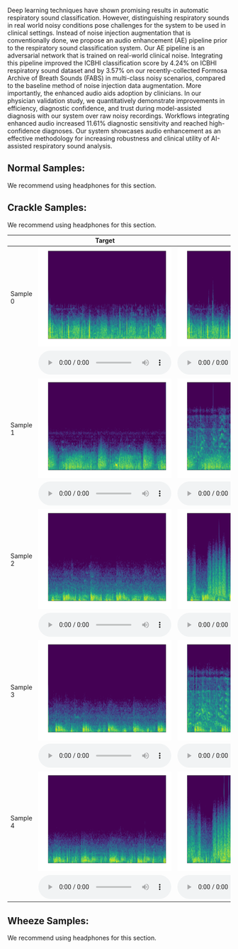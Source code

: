 Deep learning techniques have shown promising results in automatic respiratory sound classification. However, distinguishing respiratory sounds in real world noisy conditions pose challenges for the system to be used in clinical settings. Instead of noise injection augmentation that is conventionally done, we propose an audio enhancement (AE) pipeline prior to the respiratory sound classification system. Our AE pipeline is an adversarial network that is trained on real-world clinical noise.
Integrating this pipeline improved the ICBHI classification score by 4.24% on ICBHI respiratory sound dataset and by 3.57% on our recently-collected Formosa Archive of Breath Sounds (FABS) in multi-class noisy scenarios, compared to the baseline method of noise injection data augmentation. More importantly, the enhanced audio aids adoption by clinicians. In our physician validation study, we quantitatively demonstrate improvements in efficiency, diagnostic confidence, and trust during model-assisted diagnosis with our system over raw noisy recordings. Workflows integrating enhanced audio increased 11.61% diagnostic sensitivity and reached high-confidence diagnoses. Our system showcases audio enhancement as an effective methodology for increasing robustness and clinical utility of AI-assisted respiratory sound analysis. 

## Normal Samples: 

We recommend using headphones for this section.

<!-- | Target                                                                    |Noisy                                                                      |  MANNER  | CMGAN|
|---------------------------------------------------------------------------|---------------------------------------------------------------------------|----------|------|
| ![](samples/Crackle/C0_clean.png)                                         | ![](samples/Crackle/C0_noisy.png)                                         | ![](samples/Crackle/C0_MANNER.png)                                         |![](samples/Crackle/C0_CMGAN.png)                                         |
| <audio src="samples/Crackle/C0_clean.wav" controls="" preload=""></audio> | <audio src="samples/Crackle/C0_noisy.wav" controls="" preload=""></audio> |<audio src="samples/Crackle/C0_MANNER.wav" controls="" preload=""></audio>|<audio src="samples/Crackle/C0_CMGAN.wav" controls="" preload=""></audio>|
| ![](samples/Crackle/C1_clean.png)                                         | ![](samples/Crackle/C1_noisy.png)                                         | ![](samples/Crackle/C1_MANNER.png)                                         |![](samples/Crackle/C1_CMGAN.png)                                         |
| <audio src="samples/Crackle/C1_clean.wav" controls="" preload=""></audio> | <audio src="samples/Crackle/C1_noisy.wav" controls="" preload=""></audio> |<audio src="samples/Crackle/C1_MANNER.wav" controls="" preload=""></audio>|<audio src="samples/Crackle/C1_CMGAN.wav" controls="" preload=""></audio>|
| ![](samples/Crackle/C2_clean.png)                                         | ![](samples/Crackle/C2_noisy.png)                                         | ![](samples/Crackle/C2_MANNER.png)                                         |![](samples/Crackle/C2_CMGAN.png)                                         |
| <audio src="samples/Crackle/C2_clean.wav" controls="" preload=""></audio> | <audio src="samples/Crackle/C2_noisy.wav" controls="" preload=""></audio> |<audio src="samples/Crackle/C2_MANNER.wav" controls="" preload=""></audio>|<audio src="samples/Crackle/C2_CMGAN.wav" controls="" preload=""></audio>|
| ![](samples/Crackle/C3_clean.png)                                         | ![](samples/Crackle/C3_noisy.png)                                         | ![](samples/Crackle/C3_MANNER.png)                                         |![](samples/Crackle/C3_CMGAN.png)                                         |
| <audio src="samples/Crackle/C3_clean.wav" controls="" preload=""></audio> | <audio src="samples/Crackle/C3_noisy.wav" controls="" preload=""></audio> |<audio src="samples/Crackle/C3_MANNER.wav" controls="" preload=""></audio>|<audio src="samples/Crackle/C3_CMGAN.wav" controls="" preload=""></audio>|
| ![](samples/Crackle/C4_clean.png)                                         | ![](samples/Crackle/C4_noisy.png)                                         | ![](samples/Crackle/C4_MANNER.png)                                         |![](samples/Crackle/C4_CMGAN.png)                                         |
| <audio src="samples/Crackle/C4_clean.wav" controls="" preload=""></audio> | <audio src="samples/Crackle/C4_noisy.wav" controls="" preload=""></audio> |<audio src="samples/Crackle/C4_MANNER.wav" controls="" preload=""></audio>|<audio src="samples/Crackle/C4_CMGAN.wav" controls="" preload=""></audio>| -->


## Crackle Samples:

We recommend using headphones for this section.

|          | Target                                                                    |Noisy                                                                      |  MANNER  | CMGAN|
|----------|---------------------------------------------------------------------------|---------------------------------------------------------------------------|----------|------|
| Sample 0 | ![](samples/Crackle/C0_clean.png)                                         | ![](samples/Crackle/C0_noisy.png)                                         | ![](samples/Crackle/C0_MANNER.png)                                         |![](samples/Crackle/C0_CMGAN.png)                                         |
|          | <audio src="samples/Crackle/C0_clean.wav" controls="" preload=""></audio> | <audio src="samples/Crackle/C0_noisy.wav" controls="" preload=""></audio> |<audio src="samples/Crackle/C0_MANNER.wav" controls="" preload=""></audio>|<audio src="samples/Crackle/C0_CMGAN.wav" controls="" preload=""></audio>|
| Sample 1 | ![](samples/Crackle/C1_clean.png)                                         | ![](samples/Crackle/C1_noisy.png)                                         | ![](samples/Crackle/C1_MANNER.png)                                         |![](samples/Crackle/C1_CMGAN.png)                                         |
|          | <audio src="samples/Crackle/C1_clean.wav" controls="" preload=""></audio> | <audio src="samples/Crackle/C1_noisy.wav" controls="" preload=""></audio> |<audio src="samples/Crackle/C1_MANNER.wav" controls="" preload=""></audio>|<audio src="samples/Crackle/C1_CMGAN.wav" controls="" preload=""></audio>|
| Sample 2 | ![](samples/Crackle/C2_clean.png)                                         | ![](samples/Crackle/C2_noisy.png)                                         | ![](samples/Crackle/C2_MANNER.png)                                         |![](samples/Crackle/C2_CMGAN.png)                                         |
|          | <audio src="samples/Crackle/C2_clean.wav" controls="" preload=""></audio> | <audio src="samples/Crackle/C2_noisy.wav" controls="" preload=""></audio> |<audio src="samples/Crackle/C2_MANNER.wav" controls="" preload=""></audio>|<audio src="samples/Crackle/C2_CMGAN.wav" controls="" preload=""></audio>|
| Sample 3 | ![](samples/Crackle/C3_clean.png)                                         | ![](samples/Crackle/C3_noisy.png)                                         | ![](samples/Crackle/C3_MANNER.png)                                         |![](samples/Crackle/C3_CMGAN.png)                                         |
|          | <audio src="samples/Crackle/C3_clean.wav" controls="" preload=""></audio> | <audio src="samples/Crackle/C3_noisy.wav" controls="" preload=""></audio> |<audio src="samples/Crackle/C3_MANNER.wav" controls="" preload=""></audio>|<audio src="samples/Crackle/C3_CMGAN.wav" controls="" preload=""></audio>|
| Sample 4 | ![](samples/Crackle/C4_clean.png)                                         | ![](samples/Crackle/C4_noisy.png)                                         | ![](samples/Crackle/C4_MANNER.png)                                         |![](samples/Crackle/C4_CMGAN.png)                                         |
|          | <audio src="samples/Crackle/C4_clean.wav" controls="" preload=""></audio> | <audio src="samples/Crackle/C4_noisy.wav" controls="" preload=""></audio> |<audio src="samples/Crackle/C4_MANNER.wav" controls="" preload=""></audio>|<audio src="samples/Crackle/C4_CMGAN.wav" controls="" preload=""></audio>|


## Wheeze Samples: 

We recommend using headphones for this section.

<!-- | Target                                                                    |Noisy                                                                      |  MANNER  | CMGAN|
|---------------------------------------------------------------------------|---------------------------------------------------------------------------|----------|------|
| ![](samples/Crackle/C0_clean.png)                                         | ![](samples/Crackle/C0_noisy.png)                                         | ![](samples/Crackle/C0_MANNER.png)                                         |![](samples/Crackle/C0_CMGAN.png)                                         |
| <audio src="samples/Crackle/C0_clean.wav" controls="" preload=""></audio> | <audio src="samples/Crackle/C0_noisy.wav" controls="" preload=""></audio> |<audio src="samples/Crackle/C0_MANNER.wav" controls="" preload=""></audio>|<audio src="samples/Crackle/C0_CMGAN.wav" controls="" preload=""></audio>|
| ![](samples/Crackle/C1_clean.png)                                         | ![](samples/Crackle/C1_noisy.png)                                         | ![](samples/Crackle/C1_MANNER.png)                                         |![](samples/Crackle/C1_CMGAN.png)                                         |
| <audio src="samples/Crackle/C1_clean.wav" controls="" preload=""></audio> | <audio src="samples/Crackle/C1_noisy.wav" controls="" preload=""></audio> |<audio src="samples/Crackle/C1_MANNER.wav" controls="" preload=""></audio>|<audio src="samples/Crackle/C1_CMGAN.wav" controls="" preload=""></audio>|
| ![](samples/Crackle/C2_clean.png)                                         | ![](samples/Crackle/C2_noisy.png)                                         | ![](samples/Crackle/C2_MANNER.png)                                         |![](samples/Crackle/C2_CMGAN.png)                                         |
| <audio src="samples/Crackle/C2_clean.wav" controls="" preload=""></audio> | <audio src="samples/Crackle/C2_noisy.wav" controls="" preload=""></audio> |<audio src="samples/Crackle/C2_MANNER.wav" controls="" preload=""></audio>|<audio src="samples/Crackle/C2_CMGAN.wav" controls="" preload=""></audio>|
| ![](samples/Crackle/C3_clean.png)                                         | ![](samples/Crackle/C3_noisy.png)                                         | ![](samples/Crackle/C3_MANNER.png)                                         |![](samples/Crackle/C3_CMGAN.png)                                         |
| <audio src="samples/Crackle/C3_clean.wav" controls="" preload=""></audio> | <audio src="samples/Crackle/C3_noisy.wav" controls="" preload=""></audio> |<audio src="samples/Crackle/C3_MANNER.wav" controls="" preload=""></audio>|<audio src="samples/Crackle/C3_CMGAN.wav" controls="" preload=""></audio>|
| ![](samples/Crackle/C4_clean.png)                                         | ![](samples/Crackle/C4_noisy.png)                                         | ![](samples/Crackle/C4_MANNER.png)                                         |![](samples/Crackle/C4_CMGAN.png)                                         |
| <audio src="samples/Crackle/C4_clean.wav" controls="" preload=""></audio> | <audio src="samples/Crackle/C4_noisy.wav" controls="" preload=""></audio> |<audio src="samples/Crackle/C4_MANNER.wav" controls="" preload=""></audio>|<audio src="samples/Crackle/C4_CMGAN.wav" controls="" preload=""></audio>|                                | ![](samples/x2-nuwave2+/p361_002_mic1.png)                                         |         |      | -->
